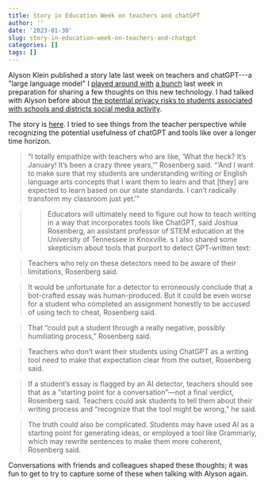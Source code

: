 ```yaml
---
title: Story in Education Week on teachers and chatGPT
author: ''
date: '2023-01-30'
slug: story-in-education-week-on-teachers-and-chatgpt
categories: []
tags: []
---
```


Alyson Klein published a story late last week on teachers and chatGPT---a "large language model" I [played around with](https://joshuamrosenberg.com/post/2023/01/25/three-haiku-with-help-from-ai/) [a bunch](https://joshuamrosenberg.com/post/2023/01/25/a-few-more-poems-and-haikus-with-assistance-from-ai/) last week in preparation for sharing a few thoughts on this new technology. I had talked with Alyson before about [the potential privacy risks to students associated with schools and districts social media activity](https://www.edweek.org/technology/school-facebook-pages-and-privacy-concerns-what-educators-need-to-know/2022/11).

The story is [here](https://www.edweek.org/technology/can-digital-tools-detect-chatgpt-inspired-cheating/2023/01). I tried to see things from the teacher perspective while recognizing the potential usefulness of chatGPT and tools like over a longer time horizon. 

> “I totally empathize with teachers who are like, ‘What the heck? It’s January! It’s been a crazy three years,’” Rosenberg said. “‘And I want to make sure that my students are understanding writing or English language arts concepts that I want them to learn and that [they] are expected to learn based on our state standards. I can’t radically transform my classroom just yet.’”

> > Educators will ultimately need to figure out how to teach writing in a way that incorporates tools like ChatGPT, said Joshua Rosenberg, an assistant professor of STEM education at the University of Tennessee in Knoxville.
 s
I also shared some skepticism about tools that purport to detect GPT-written text:

> Teachers who rely on these detectors need to be aware of their limitations, Rosenberg said.

> It would be unfortunate for a detector to erroneously conclude that a bot-crafted essay was human-produced. But it could be even worse for a student who completed an assignment honestly to be accused of using tech to cheat, Rosenberg said.

> That “could put a student through a really negative, possibly humiliating process,” Rosenberg said.

> Teachers who don’t want their students using ChatGPT as a writing tool need to make that expectation clear from the outset, Rosenberg said.

> If a student’s essay is flagged by an AI detector, teachers should see that as a “starting point for a conversation”—not a final verdict, Rosenberg said. Teachers could ask students to tell them about their writing process and “recognize that the tool might be wrong,” he said.

> The truth could also be complicated. Students may have used AI as a starting point for generating ideas, or employed a tool like Grammarly, which may rewrite sentences to make them more coherent, Rosenberg said.

Conversations with friends and colleagues shaped these thoughts; it was fun to get to try to capture some of these when talking with Alyson again.